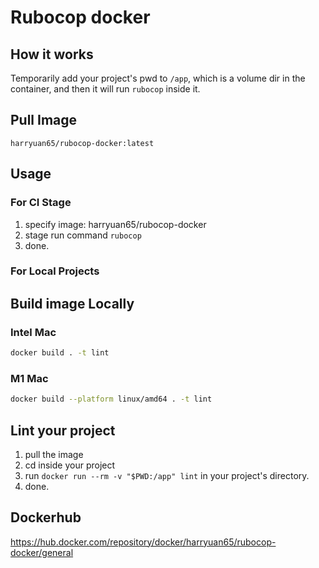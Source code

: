 # Rubocop docker

## How it works

Temporarily add your project's pwd to `/app`, which is a volume dir in the container, and then it will run `rubocop` inside it.

## Pull Image

`harryuan65/rubocop-docker:latest`

## Usage

### For CI Stage

1. specify image: harryuan65/rubocop-docker
2. stage run command `rubocop`
3. done.

### For Local Projects

## Build image Locally

### Intel Mac

```bash
docker build . -t lint
```

### M1 Mac

```bash
docker build --platform linux/amd64 . -t lint
```

## Lint your project

1. pull the image
2. cd inside your project
3. run `docker run --rm -v "$PWD:/app" lint` in your project's directory.
4. done.

## Dockerhub

https://hub.docker.com/repository/docker/harryuan65/rubocop-docker/general
